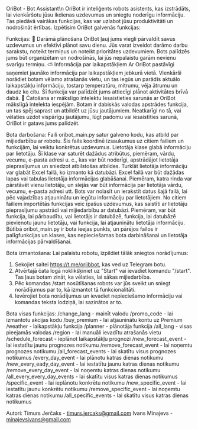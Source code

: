 OriBot - Bot Assistant\n
OriBot ir inteliģents robots asistents, kas izstrādāts, lai vienkāršotu jūsu ikdienas uzdevumus un sniegtu noderīgu informāciju. Tas piedāvā vairākas funkcijas, kas var uzlabot jūsu produktivitāti un nodrošināt ērtības. Izpētīsim OriBot galvenās funkcijas:

Funkcijas:
📝 Darāmā plānošana
OriBot ļauj jums viegli pārvaldīt savus uzdevumus un efektīvi plānot savu dienu. Jūs varat izveidot darāmo darbu sarakstu, noteikt termiņus un noteikt prioritātes uzdevumiem. Bots palīdzēs jums būt organizētam un nodrošinās, lai jūs nepalaistu garām nevienu svarīgu termiņu.
⛅️ Informācija par laikapstākļiem
Ar OriBot pastāvīgi saņemiet jaunāko informāciju par laikapstākļiem jebkurā vietā. Vienkārši norādiet botam vēlamo atrašanās vietu, un tas iegūs un parādīs aktuālo laikapstākļu informāciju, tostarp temperatūru, mitrumu, vēja ātrumu un daudz ko citu. Šī funkcija var palīdzēt jums attiecīgi plānot aktivitātes brīvā dabā.
💬 Čatošana ar mākslīgo intelektu
Iesaistieties sarunās ar OriBot mākslīgā intelekta iespējām. Botam ir dabiskās valodas apstrādes funkcija, un tas spēj saprast un atbildēt uz jūsu jautājumiem. Neatkarīgi no tā, vai vēlaties uzdot vispārīgu jautājumu, lūgt padomu vai iesaistīties sarunā, OriBot ir gatavs jums palīdzēt.

Bota darbošana:
Faili oribot_main.py satur galveno kodu, kas atbild par mijiedarbību ar robotu. Šis fails koordinē izsaukumus uz citiem failiem un funkcijām, lai veiktu konkrētus uzdevumus.
Lietotāja klase glabā informāciju par lietotāju. Šī klase var saturēt dažādus atribūtus, piemēram, vārdu, vecumu, e-pasta adresi u. c., kas var būt noderīgi, apstrādājot lietotāja pieprasījumus un sniedzot atbilstošas atbildes.
Turklāt lietotāja informāciju var glabāt Excel failā, ko izmanto kā datubāzi. Excel failā var būt dažādas lapas vai tabulas lietotāja informācijas glabāšanai. Piemēram, katra rinda var pārstāvēt vienu lietotāju, un slejās var būt informācija par lietotāja vārdu, vecumu, e-pasta adresi utt. Bots var nolasīt un ierakstīt datus šajā failā, lai pēc vajadzības atjauninātu un iegūtu informāciju par lietotājiem.
No citiem failiem importētās funkcijas veic īpašus uzdevumus, kas saistīti ar lietotāju pieprasījumu apstrādi vai mijiedarbību ar datubāzi. Piemēram, var būt funkcija, lai pārbaudītu, vai lietotājs ir datubāzē, funkcija, lai datubāzē pievienotu jaunu lietotāju, vai funkcija, lai atjauninātu lietotāja informāciju.
Būtībā oribot_main.py ir bota ieejas punkts, un pārējos failos ir palīgfunkcijas un klases, kas nepieciešamas bota darbināšanai un lietotāja informācijas pārvaldīšanai.

Bota izmantošana:
Lai palaistu robotu, izpildiet tālāk sniegtos norādījumus:
1) Sekojiet saitei https://t.me/oriibbot, kas ved uz Telegram botu.
2) Atvērtajā čata logā noklikšķiniet uz "Start" vai ievadiet komandu "/start". Tas ļaus botam zināt, ka vēlaties, lai sākas mijiedarbība.
3) Pēc komandas /start nosūtīšanas robots var jūs sveikt un sniegt norādījumus par to, kā izmantot tā funkcionalitāti.
4) Ievērojiet bota norādījumus un ievadiet nepieciešamo informāciju vai komandas teksta lodziņā, lai sazinātos ar to.

Bota visas funkcijas:
/change_lang - mainīt valodu
/promo_code - lai izmantotu akcijas kodu
/buy_premium - lai atjauninātu kontu uz Premium
/weather - laikapstākļu funkcija
/planner - plānotāja funkcija
/all_lang - visas pieejamās valodas
/region - lai manuāli ievadītu atrašanās vietu 
/schedule_forecast - ieplānot laikapstākļu prognozi
/new_forecast_event - lai iestatītu jaunu prognozes notikumu
/remove_forecast_event - lai noņemtu prognozes notikumu
/all_forecast_events - lai skatītu visus prognozes notikumus
/every_day_event - lai plānotu katras dienas notikumu
/new_every_eady_day_event - lai iestatītu jaunu katras dienas notikumu
/remove_every_day_event - lai noņemtu katras dienas notikumu
/all_every_every_day_events - lai skatītu visus katras dienas notikumus
/specific_event - lai ieplānotu konkrētu notikumu
/new_specific_event - lai iestatītu jaunu konkrētu notikumu
/remove_specific_event - lai noņemtu katras dienas notikumu
/all_specific_events - lai skatītu visus katras dienas notikumus

Autori:
Timurs Jerčaks - timurs.jercaks@gmail.com
Ivans Minajevs - minajevsivans@gmail.com


